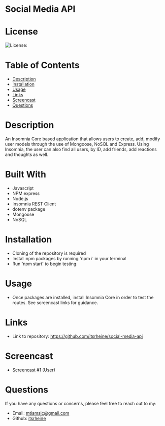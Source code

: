 # Social Media API

# License
  
![License: ](https://img.shields.io/badge/javascript-100-0298c3.svg)

# Table of Contents

- [Description](#description)
- [Installation](#installation)
- [Usage](#usage)
- [Links](#links)
- [Screencast](#screencast)
- [Questions](#questions)

# Description
An Insomnia Core based application that allows users to create, add, modify user models through the use of Mongoose, NoSQL and Express.  Using Insomnia, the user can also find all users, by ID, add friends, add reactions and thoughts as well.

# Built With
- Javascript
- NPM express
- Node.js
- Insomnia REST Client
- dotenv package
- Mongoose
- NoSQL

# Installation
- Cloning of the repository is required
- Install npm packages by running 'npm i' in your terminal
- Run 'npm start' to begin testing

# Usage
- Once packages are installed, install Insomnia Core in order to test the routes. See screencast links for guidance.

# Links
- Link to repository: https://github.com/itsrheine/social-media-api

# Screencast
- <a href="https://drive.google.com/file/d/1ax8faRKNxBb-0rqtbRBLhtbHa-5zgfE7/view">Screencast #1 (User)</a>

# Questions
If you have any questions or concerns, please feel free to reach out to my:
- Email: [mtiamsic@gmail.com](mtiamsic@gmail.com)
- Github: [itsrheine](https://github.com/itsrheine)
